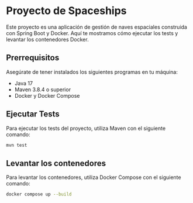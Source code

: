 # Proyecto de Spaceships

Este proyecto es una aplicación de gestión de naves espaciales construida con Spring Boot y Docker. Aquí te mostramos cómo ejecutar los tests y levantar los contenedores Docker.

## Prerrequisitos

Asegúrate de tener instalados los siguientes programas en tu máquina:

- Java 17
- Maven 3.8.4 o superior
- Docker y Docker Compose

## Ejecutar Tests

Para ejecutar los tests del proyecto, utiliza Maven con el siguiente comando:

```bash
mvn test
```

## Levantar los contenedores

Para levantar los contenedores, utiliza Docker Compose con el siguiente comando:

```bash
docker compose up --build
